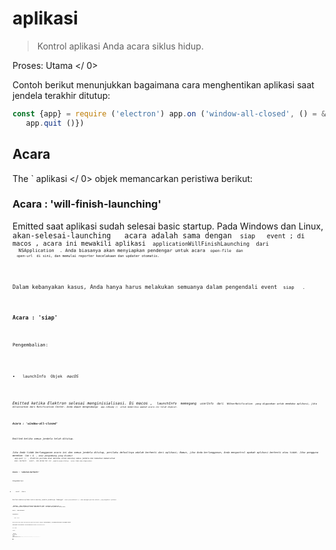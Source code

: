 # aplikasi

> Kontrol aplikasi Anda acara siklus hidup.

Proses:  Utama </ 0></p> 

Contoh berikut menunjukkan bagaimana cara menghentikan aplikasi saat jendela terakhir ditutup:

```javascript
const {app} = require ('electron') app.on ('window-all-closed', () = & gt; {
   app.quit ()})
```

## Acara

The ` aplikasi </ 0> objek memancarkan peristiwa berikut:</p>

<h3>Acara : 'will-finish-launching'</h3>

<p>Emitted saat aplikasi sudah selesai basic startup. Pada Windows dan Linux, <code> akan-selesai-launching </ 0>  acara adalah sama dengan <code> siap </ 0>  event ; di macos , acara ini mewakili aplikasi <code> applicationWillFinishLaunching </ 0> dari
 <code> NSApplication </ 0> . Anda biasanya akan menyiapkan pendengar untuk acara <code> open-file </ 0> dan
 <code> open-url </ 0> di sini, dan memulai reporter kecelakaan dan updater otomatis.</p>

<p>Dalam kebanyakan kasus, Anda hanya harus melakukan semuanya dalam pengendali event <code> siap </ 0>  .</p>

<h3>Acara : 'siap'</h3>

<p>Pengembalian:</p>

<ul>
<li><code> launchInfo </ 0> Objek <em> macOS </ 1></li>
</ul>

<p>Emitted ketika Elektron selesai menginisialisasi. Di macos , <code> launchInfo </ 0> memegang <code> userInfo </ 0> dari <code> NSUserNotification </ 0> yang digunakan untuk membuka aplikasi, jika diluncurkan dari Notification Center. Anda dapat menghubungi <code> app.isReady () </ 0> untuk memeriksa apakah acara ini telah dipecat.</p>

<h3>Acara : 'window-all-closed'</h3>

<p>Emitted ketika semua jendela telah ditutup.</p>

<p>Jika Anda tidak berlangganan acara ini dan semua jendela ditutup, perilaku defaultnya adalah berhenti dari aplikasi; Namun, jika Anda berlangganan, Anda mengontrol apakah aplikasi berhenti atau tidak. Jika pengguna menekan <code> Cmd + Q </ 0> , atau pengembang yang disebut
 <code> app.quit () </ 0> , Elektron pertama akan mencoba untuk menutup semua jendela dan kemudian memancarkan
 <code> akan- berhenti </ 0>  event , dan dalam hal ini <code> jendela-semua-ditutup </ 0>  acara tidak akan dipancarkan.</p>

<h3>Acara : 'sebelum-berhenti'</h3>

<p>Pengembalian:</p>

<ul>
<li><code> event </ 0>  Acara</li>
</ul>

<p>Emitted sebelum aplikasi mulai menutup jendela-jendelanya. Memanggil <code> event.preventDefault () </ 0> akan mencegah perilaku default, yang mengakhiri aplikasi.</p>

<p><strong> Catatan: </ 0> Jika aplikasi berhenti diprakarsai oleh <code> autoUpdater.quitAndInstall () </ 1> 
lalu <code> sebelum-berhenti </ 1> dipancarkan <em> setelah </ 2> memancarkan < 1> dekat </ 1>  acara pada semua jendela dan menutup mereka.</p>

<h3>Acara : 'akan-berhenti'</h3>

<p>Pengembalian:</p>

<ul>
<li><code> event </ 0>  Acara</li>
</ul>

<p>Emitted ketika semua jendela telah ditutup dan aplikasi akan berhenti. Memanggil <code> event.preventDefault () </ 0> akan mencegah perilaku default, yang mengakhiri aplikasi.</p>

<p>Lihat deskripsi <code> jendela-semua-ditutup </ 0>  acara untuk perbedaan antara <code> akan-berhenti </ 0> dan <code> jendela-semua-ditutup </ 0> peristiwa.</p>

<h3>Acara : 'berhenti'</h3>

<p>Pengembalian:</p>

<ul>
<li><code> event </ 0>  Acara</li>
<li><code> exitCode </ 0>  Integer</li>
</ul>

<p>Emitted saat aplikasi berhenti.</p>

<h3>Event : 'open-file' <em> macos </ 0></h3>

<p>Pengembalian:</p>

<ul>
<li><code> event </ 0>  Acara</li>
<li><code> path </ 0>  String</li>
</ul>

<p>Emitted saat pengguna ingin membuka file dengan aplikasi. The <code> open-file yang </ 0> 
event biasanya dipancarkan saat aplikasi sudah terbuka dan OS ingin menggunakan kembali aplikasi untuk membuka file. <code> open-file </ 0> juga dipancarkan saat sebuah file diturunkan ke dok dan aplikasi belum berjalan. Pastikan untuk mendengarkan <code> open-file yang </ 0>  acara sangat awal di startup aplikasi Anda untuk menangani kasus ini (bahkan sebelum <code> siap </ 0>  acara dipancarkan).</p>

<p>Anda harus menghubungi <code> event .preventDefault () </ 0> jika Anda ingin menangani acara ini .</p>

<p>Pada Windows , Anda harus mengurai <code> process.argv </ 0> (dalam proses utama) untuk mendapatkan filepath.</p>

<h3>Acara : 'buka-url' <em> macos </ 0></h3>

<p>Pengembalian:</p>

<ul>
<li><code> event </ 0>  Acara</li>
<li><code> url </ 0>  String</li>
</ul>

<p>Emitted saat pengguna ingin membuka URL dengan aplikasi. File <code> Info.plist <code> aplikasi Anda
 harus menentukan skema url di dalam kunci <code> CFBundleURLTypes </ 0> , dan set <code> NSPrincipalClass </ 0> ke <0> AtomApplication </ 0> .</p>

<p>Anda harus menghubungi <code> event .preventDefault () </ 0> jika Anda ingin menangani acara ini .</p>

<h3>Acara : 'aktifkan' <em> macOS </ 0></h3>

<p>Pengembalian:</p>

<ul>
<li><code> event </ 0>  Acara</li>
<li><code> hasVisibleWindows </ 0>  Boolean</li>
</ul>

<p>Emitted saat aplikasi diaktifkan. Berbagai tindakan dapat memicu acara ini , seperti meluncurkan aplikasi untuk pertama kalinya, mencoba meluncurkan ulang aplikasi saat sudah berjalan, atau mengklik ikon dok atau ikon taskbar.</p>

<h3>Acara : 'lanjutkan aktivitas' <em> macOS </ 0></h3>

<p>Pengembalian:</p>

<ul>
<li><code> event </ 0>  Acara</li>
<li><code> ketik </ 0> String - String yang mengidentifikasi aktivitas. Maps ke
 <a href="https://developer.apple.com/library/ios/documentation/Foundation/Reference/NSUserActivity_Class/index.html#//apple_ref/occ/instp/NSUserActivity/activityType"><code> NSUserActivity.activityType </ 0>.</li>
<li><code> userInfo </ 0> Objek - Berisi status spesifik aplikasi yang disimpan oleh aktivitas di perangkat lain.</li>
</ul>

<p>Emitted selama <a href="https://developer.apple.com/library/ios/documentation/UserExperience/Conceptual/Handoff/HandoffFundamentals/HandoffFundamentals.html"> Handoff </ 0> saat aktivitas dari perangkat lain ingin dilanjutkan. Anda harus menghubungi <code> event .preventDefault () </ 0> jika Anda ingin menangani acara ini .</p>

<p>Aktivitas pengguna hanya dapat dilanjutkan di aplikasi yang memiliki ID Tim pengembang yang sama dengan aplikasi sumber aktivitas dan yang mendukung jenis aktivitas.
Jenis aktivitas yang didukung ditentukan di aplikasi <code> Info.plist </ 0> di bawah tombol
 <code> NSUserActivityTypes </ 0> .</p>

<h3>Event : 'new-window-for-tab' <em> macOS </ 0></h3>

<p>Pengembalian:</p>

<ul>
<li><code> event </ 0>  Acara</li>
</ul>

<p>Emitted saat pengguna mengklik tombol tab baru macOS asli . Tombol tab baru hanya terlihat jika arus <code> BrowserWindow </ 0> memiliki
 <code> tabbingIdentifier </ 0></p>

<h3>Acara : 'browser-window-blur'</h3>

<p>Pengembalian:</p>

<ul>
<li><code> event </ 0>  Acara</li>
<li><code> jendela </ 0> Jendela Peramban</li>
</ul>

<p>Emitted ketika <a href="browser-window.md"> browserWindow </ 0> menjadi kabur.</p>

<h3>Acara : 'browser-window-focus'</h3>

<p>Pengembalian:</p>

<ul>
<li><code> event </ 0>  Acara</li>
<li><code> jendela </ 0> Jendela Peramban</li>
</ul>

<p>Emitted ketika <a href="browser-window.md"> browserWindow </ 0> terpusat.</p>

<h3>Acara : 'browser-window-created'</h3>

<p>Pengembalian:</p>

<ul>
<li><code> event </ 0>  Acara</li>
<li><code> jendela </ 0> Jendela Peramban</li>
</ul>

<p>Emitted ketika baru <a href="browser-window.md"> browserWindow </ 0> dibuat.</p>

<h3>Acara : 'isi web-dibuat'</h3>

<p>Pengembalian:</p>

<ul>
<li><code> event </ 0>  Acara</li>
<li><code> webContents </ 0> Konten Web</li>
</ul>

<p>Emitted ketika baru <a href="web-contents.md"> webContents </ 0> dibuat.</p>

<h3>Acara : 'sertifikat-kesalahan'</h3>

<p>Pengembalian:</p>

<ul>
<li><code> event </ 0>  Acara</li>
<li><code> webContents </ 0>  <a href="web-contents.md"> WebContents </ 1></li>
<li><code> url </ 0>  String</li>
<li><code> error </ 0>  String - Kode kesalahan</li>
<li><code> sertifikat </ 0>  <a href="structures/certificate.md"> Sertifikat </ 1></li>
<li><code>callback` Fungsi 

* ` isTrusted </ 0>  Boolean - Apakah akan mempertimbangkan sertifikat sebagai terpercaya</li>
</ul></li>
</ul>

<p>Emitted ketika gagal untuk memverifikasi <code> certificate </ 0> untuk <code> url </ 0> , untuk mempercayai sertifikat Anda harus mencegah perilaku default dengan
 <code> event.preventDefault () </ 0> dan memanggil < 0> callback (true) </ 0> .</p>

<pre><code class="javascript">const {app} = require ('electron') app.on ('certificate-error', ( event , webContents, url, error, certificate, callback) = & gt; {
   if (url === 'https: // github .com ') {
     // Verifikasi logika.
    event.preventDefault ()
     callback (true)
   } else {
     callback (false)
   }})
`</pre> 
  ### Acara : 'pilih-klien-sertifikat'
  
  Pengembalian:
  
  * ` event </ 0>  Acara</li>
<li><code> webContents </ 0>  <a href="web-contents.md"> WebContents </ 1></li>
<li><code> url </ 0> URL</li>
<li><code> certificateList </ 0>  <a href="structures/certificate.md"> Sertifikat [] </ 1></li>
<li><code>callback` Fungsi 
    * ` sertifikat </ 0>  <a href="structures/certificate.md"> Sertifikat </ 1> (opsional)</li>
</ul></li>
</ul>

<p>Emitted ketika sertifikat klien diminta.</p>

<p>The <code> url </ 0> sesuai dengan entri navigasi meminta sertifikat klien dan <code> callback </ 0> bisa disebut dengan entri disaring dari daftar. Menggunakan
 <code> event.preventDefault () </ 0> mencegah aplikasi menggunakan sertifikat pertama dari toko.</p>

<pre><code class="javascript">const {app} = require ('electron') app.on ('select-client-certificate', ( event , webContents, url, list, callback) = & gt; {
 event .preventDefault ()
 callback (daftar [0] ) })    
`</pre> 
      ### Acara : 'login'
      
      Pengembalian:
      
      * ` event </ 0>  Acara</li>
<li><code> webContents </ 0>  <a href="web-contents.md"> WebContents </ 1></li>
<li><code>permintaan` Obyek 
        * ` method </ 0>  String</li>
<li><code> url </ 0> URL</li>
<li><code> perujuk </ 0> URL</li>
</ul></li>
<li><code>authInfo` Obyek 
          * ` isProxy </ 0>  Boolean</li>
<li><code> skema </ 0>  String</li>
<li><code> host </ 0>  String</li>
<li><code> port </ 0>  Integer</li>
<li><code> realm </ 0>  String</li>
</ul></li>
<li><code>callback` Fungsi 
            * ` nama pengguna </ 0>  String</li>
<li><code> kata sandi </ 0>  String</li>
</ul></li>
</ul>

<p>Emitted ketika <code> webContents </ 0> ingin melakukan auth dasar.</p>

<p>Perilaku default adalah membatalkan semua otentikasi, untuk menimpa ini Anda harus mencegah perilaku default dengan <code> event.preventDefault () </ 0> dan panggil
 <code> callback (nama pengguna, kata sandi) </ 0> dengan kredensial.</p>

<pre><code class="javascript">const {app} = require ('electron') app.on ('login', ( event , webContents, request, authInfo, callback) = & gt; {
 event .preventDefault ()
 callback ('username', 'secret')} )    
`</pre> 
              ### Acara : 'proses gpu-jatuh'
              
              Pengembalian:
              
              * ` event </ 0>  Acara</li>
<li><code> terbunuh </ 0>  Boolean</li>
</ul>

<p>Emitted saat proses gpu macet atau terbunuh.</p>

<h3>Event : 'aksesibilitas-support-changed' <em> macOS </ 0>  <em> Windows </ 0></h3>

<p>Pengembalian:</p>

<ul>
<li><code> event </ 0>  Acara</li>
<li><code> aksesibilitasSupportEnabled </ 0>  Boolean - <code> true </ 0> saat dukungan aksesibilitas Chrome diaktifkan, <code> false </ 0> sebaliknya.</li>
</ul>

<p>Emitted saat dukungan aksesibilitas Chrome berubah. Peristiwa ini terjadi saat teknologi bantu, seperti pembaca layar, diaktifkan atau dinonaktifkan.
Lihat https://www.chromium.org/developers/design-documents/accessibility untuk lebih jelasnya.</p>

<h2>Metode</h2>

<p>The <code> aplikasi </ 0> objek memiliki metode berikut:</p>

<p><strong> Catatan: </ 0> Beberapa metode hanya tersedia pada sistem operasi tertentu dan diberi label seperti itu.</p>

<h3><code>app.quit ()`</h3> 
                Cobalah untuk menutup semua jendela. The ` sebelum-berhenti </ 0>  acara akan dipancarkan pertama. Jika semua jendela berhasil ditutup, <code> akan-berhenti </ 0>  acara akan dipancarkan dan secara default aplikasi akan mengakhiri.</p>

<p>Metode ini menjamin bahwa semua <code> beforeunload </ 0> dan <code> unload </ 0>  event handlers dijalankan dengan benar. Ada kemungkinan bahwa sebuah jendela membatalkan berhenti dengan mengembalikan <code> false </ 0> pada pengendali event < i > Beforeunload </ 0>  .</p>

<h3><code>app.exit ( [exitCode] )`</h3> 
                
                * ` exitCode </ 0>  Integer (opsional)</li>
</ul>

<p>Keluar segera dengan <code> exitCode </ 0> .  <code> exitCode </ 0> default ke 0.</p>

<p>Semua jendela akan ditutup segera tanpa meminta pengguna dan <code> sebelum-berhenti </ 0> 
dan <code> akan-berhenti </ 0> tidak akan dipancarkan.</p>

<h3><code>app.relaunch ( [options] )`</h3> 
                  * `pilihan` Objek (opsional) 
                    * ` args </ 0>  String [] - (opsional)</li>
<li><code> execPath </ 0>  String (opsional)</li>
</ul></li>
</ul>

<p>Luncurkan ulang aplikasi saat instance saat ini keluar.</p>

<p>Secara default, contoh baru akan menggunakan direktori kerja dan argumen baris perintah yang sama dengan instance saat ini. Bila <code> args </ 0> ditentukan, <code> args </ 0> akan dilewatkan sebagai argumen baris perintah. Ketika <code> execPath </ 0> dispesifikasikan,
 <code> execPath </ 0> akan dieksekusi untuk diluncurkan kembali alih-alih aplikasi saat ini.</p>

<p>Perhatikan bahwa metode ini tidak berhenti dari aplikasi saat dijalankan, Anda harus memanggil
 <code> app.quit </ 0> atau <code> app.exit </ 0> setelah memanggil <code> app.relaunch </ 0> ke buat aplikasi restart</p>

<p>Saat <code> app.relaunch </ 0> dipanggil berkali-kali, beberapa contoh akan dimulai setelah instance saat ini keluar.</p>

<p>Contoh untuk me-restart instance saat ini segera dan menambahkan argumen baris perintah baru ke instance baru:</p>

<pre><code class="javascript">const {app} = require ('electron') app.relaunch ({args: process.argv.slice (1) .concat (['- relaunch'])}) app.exit (0)
`</pre> 
                      ### `app.isReady ()`
                      
                      Mengembalikan ` Boolean </ 0> - <code> true </ 0> jika Elektron selesai menginisialisasi, <code> false </ 0> sebaliknya.</p>

<h3><code>app.focus ()`</h3> 
                      
                      Di Linux, fokus pada jendela yang pertama terlihat. Di macos , buat aplikasi yang aktif. Pada Windows , fokus pada jendela pertama aplikasi.
                      
                      ### ` app.hide () </ 0>  <em> macos </ 1></h3>

<p>Menyembunyikan semua jendela aplikasi tanpa meminimalkannya.</p>

<h3><code> app.show () </ 0>  <em> macos </ 1></h3>

<p>Menunjukkan jendela aplikasi setelah disembunyikan. Tidak secara otomatis memfokuskannya.</p>

<h3><code>app.getAppPath ()`
                      
                      Mengembalikan ` String </ 0> - Direktori aplikasi saat ini.</p>

<h3><code>app.getPath (nama)`</h3> 
                      
                      * ` nama </ 0>  String</li>
</ul>

<p>Mengembalikan <code> String </ 0> - Path ke direktori khusus atau file yang terkait dengan <code> nama </ 0> . Pada kegagalan sebuah <code> Error </ 0> dilempar.</p>

<p>Anda dapat meminta jalur berikut dengan namanya:</p>

<ul>
<li><code> home </ 0> Direktori home pengguna.</li>
<li><code>data aplikasi` Direktori data aplikasi per pengguna, yang secara default menunjuk ke: 
                        * ` % APPDATA% </ 0> di Windows</li>
<li><code> $ XDG_CONFIG_HOME </ 0> atau <code> ~ / .config </ 0> di Linux</li>
<li><code> ~ / Library / Application Support </ 0> di macos</li>
</ul></li>
<li><code> userData </ 0> Direktori untuk menyimpan file konfigurasi aplikasi Anda, yang secara default merupakan direktori <code> appData </ 0> yang ditambahkan dengan nama aplikasi Anda.</li>
<li><code> temp </ 0> Direktori sementara.</li>
<li><code> exe </ 0> File eksekusi saat ini.</li>
<li><code> modul </ 0> The <code> libchromiumcontent </ 0> perpustakaan.</li>
<li><code> desktop </ 0> Direktori Desktop pengguna saat ini.</li>
<li><code> dokumen </ 0> Direktori untuk "My Documents" pengguna.</li>
<li><code> download </ 0> Direktori untuk download pengguna.</li>
<li><code> musik </ 0> Direktori untuk musik pengguna.</li>
<li><code> gambar </ 0> Direktori untuk gambar pengguna.</li>
<li><code> video </ 0> Direktori untuk video pengguna.</li>
<li><code> pepperFlashSystemPlugin </ 0>   Path lengkap ke versi sistem plugin Pepper Flash.</li>
</ul>

<h3><code>app.getFileIcon (path [, options], callback)`</h3> 
                          * ` path </ 0>  String</li>
<li><code>pilihan` Objek (opsional) 
                            * `ukuran` Tali 
                              * ` kecil </ 0> - 16x16</li>
<li><code> normal </ 0> - 32x32</li>
<li><code> besar </ 0> - 48x48 di <em> Linux </ 1> , 32x32 pada <em> Windows </ 1> , tidak didukung di <em> macOS </ 1> .</li>
</ul></li>
</ul></li>
<li><code>callback` Fungsi 
                                * ` error </ 0> Kesalahan</li>
<li><code> ikon </ 0>  <a href="native-image.md"> NativeImage </ 1></li>
</ul></li>
</ul>

<p>Mengambil ikon terkait jalur.</p>

<p>Pada <em> Windows </ 0> , ada 2 macam ikon:</p>

<ul>
<li>Ikon terkait dengan ekstensi file tertentu, seperti <code> .mp3 </ 0> , <code> .png </ 0> , dll.</li>
<li>Ikon di dalam file itu sendiri, seperti <code> .exe </ 0> , <code> .dll </ 0> , <code> .ico </ 0> .</li>
</ul>

<p>Pada <em> Linux </ 0> dan <em> macOS </ 0> , ikon bergantung pada aplikasi yang terkait dengan jenis file mime.</p>

<h3><code>app.setPath (nama, path)`</h3> 
                                  * ` nama </ 0>  String</li>
<li><code> path </ 0>  String</li>
</ul>

<p>Menimpa <code> path </ 0> ke direktori khusus atau file yang terkait dengan <code> nama </ 0> . Jika path menentukan direktori yang tidak ada, direktori akan dibuat dengan metode ini. Pada kegagalan sebuah <code> Error </ 0> dilempar.</p>

<p>Anda hanya dapat menimpa jalur dari <code> nama </ 0> didefinisikan dalam <code> app.getPath </ 0> .</p>

<p>Secara default, cookie dan cache halaman web akan disimpan di bawah 
direktori <code> userData </ 0> . Jika Anda ingin mengubah lokasi ini, Anda harus mengganti
 path <code> userData </ 0> sebelum event <code> ready </ 0>  dari modul <code> app </ 0> dipancarkan.</p>

<h3><code>app.getVersion ()`</h3> 
                                    Mengembalikan ` String </ 0> - Versi aplikasi yang dimuat. Jika tidak ada versi yang ditemukan di file <code> package.json </ 0> aplikasi, versi dari paket saat ini atau yang dapat dijalankan akan dikembalikan.</p>

<h3><code>app.getName ()`</h3> 
                                    
                                    Mengembalikan ` String </ 0> - Nama aplikasi saat ini, yang merupakan nama di file <code> package.json </ 0> aplikasi
 .</p>

<p>Biasanya <code> nama </ 0> bidang <code> package.json </ 0> adalah nama lowercased singkat, menurut NPM modul spec. Anda juga harus menentukan bidang <code> productName </ 0> 
, yang merupakan nama lengkap kapitalisasi aplikasi Anda, dan mana yang lebih disukai dari <code> nama </ 0> oleh Elektron .</p>

<h3><code>app.setName (nama)`</h3> 
                                    
                                    * ` nama </ 0>  String</li>
</ul>

<p>Ganti nama aplikasi saat ini.</p>

<h3><code>app.getLocale ()`</h3> 
                                      Mengembalikan `` String </ 0> - Lokal aplikasi saat ini. Nilai pengembalian yang mungkin didokumentasikan
 <a href="locales.md"> di sini </ 1> .</p>

<p><strong> Catatan: </ 0> Saat mendistribusikan aplikasi yang dikemas, Anda juga harus mengirimkan
 map <code> locales </ 1> .</p>

<p><strong> Catatan: </ 0> Pada Windows Anda harus meneleponnya setelah <code> ready </ 1> dipancarkan.</p>

<h3><code> app.addRecentDocument (path) </ 0>  <em> macos </ 1>  <em> Windows </ 1></h3>

<ul>
<li><code> path </ 0>  String</li>
</ul>

<p>Menambahkan <code> path </ 0> ke daftar dokumen terbaru.</p>

<p>Daftar ini dikelola oleh OS. Pada Windows Anda bisa mengunjungi daftar dari task bar, dan di macos Anda bisa mengunjunginya dari menu dock .</p>

<h3><code> app.clearRecentDocuments () </ 0>  <em> macos </ 1>  <em> Windows </ 1></h3>

<p>Menghapus daftar dokumen terbaru</p>

<h3><code> app.setAsDefaultProtocolClient (protokol [, path, args]) </ 0>  <em> macOS </ 1>  <em> Windows </ 1></h3>

<ul>
<li><code> protocol </ 0>  String - Nama protokol Anda, tanpa <code> : // </ 0> . Jika Anda ingin aplikasi Anda menangani tautan <code> elektron : // </ 0> , hubungi metode ini dengan <code> elektron </ 0> sebagai parameternya.</li>
<li><code> path </ 0>  String (opsional) <em> Windows </ 1> - Default ke <code> process.execPath </ 0></li>
<li><code> args </ 0>  String [] (opsional) <em> Windows </ 1> - Default ke array kosong</li>
</ul>

<p>Mengembalikan <code> Boolean </ 0> - Apakah panggilan berhasil.</p>

<p>Metode ini menetapkan executable saat ini sebagai pengendali default untuk sebuah protokol (alias skema URI). Ini memungkinkan Anda mengintegrasikan aplikasi Anda lebih dalam ke dalam sistem operasi. Setelah terdaftar, semua link dengan <code> your-protocol: // </ 0> akan dibuka dengan executable saat ini. Seluruh link, termasuk protokol, akan diteruskan ke aplikasi Anda sebagai parameter.</p>

<p>Pada Windows Anda dapat menyediakan jalur parameter opsional, jalur ke executable Anda, dan args, serangkaian argumen yang akan dikirimkan ke executable Anda saat diluncurkan.</p>

<p><strong> Catatan: </ 0> Pada macos , Anda hanya dapat mendaftarkan protokol yang telah ditambahkan ke aplikasi <code> info.plist </ 1> , yang tidak dapat diubah saat runtime. Namun Anda dapat mengubah file dengan editor teks sederhana atau skrip selama waktu pembuatan.
Silahkan lihat <a href="https://developer.apple.com/library/ios/documentation/General/Reference/InfoPlistKeyReference/Articles/CoreFoundationKeys.html#//apple_ref/doc/uid/TP40009249-102207-TPXREF115"> dokumentasi Apple </ 0> untuk rincian.</p>

<p>The API menggunakan Windows Registry dan LSSetDefaultHandlerForURLScheme internal.</p>

<h3><code> app.removeAsDefaultProtocolClient (protokol [, path, args]) </ 0>  <em> macos </ 1>  <em> Windows </ 1></h3>

<ul>
<li><code> protocol </ 0>  String - Nama protokol Anda, tanpa <code> : // </ 0> .</li>
<li><code> path </ 0>  String (opsional) <em> Windows </ 1> - Default ke <code> process.execPath </ 0></li>
<li><code> args </ 0>  String [] (opsional) <em> Windows </ 1> - Default ke array kosong</li>
</ul>

<p>Mengembalikan <code> Boolean </ 0> - Apakah panggilan berhasil.</p>

<p>Metode ini memeriksa apakah saat ini dapat dieksekusi sebagai pengendali default untuk sebuah protokol (alias skema URI). Jika demikian, itu akan menghapus aplikasi sebagai penangan default.</p>

<h3><code> app.isDefaultProtocolClient (protokol [, path, args]) </ 0>  <em> macos </ 1>  <em> Windows </ 1></h3>

<ul>
<li><code> protocol </ 0>  String - Nama protokol Anda, tanpa <code> : // </ 0> .</li>
<li><code> path </ 0>  String (opsional) <em> Windows </ 1> - Default ke <code> process.execPath </ 0></li>
<li><code> args </ 0>  String [] (opsional) <em> Windows </ 1> - Default ke array kosong</li>
</ul>

<p>Mengembalikan <code> Boolean </ 0></p>

<p>Metode ini memeriksa apakah executable saat ini adalah default handler untuk sebuah protokol (alias skema URI). Jika demikian, itu akan kembali benar. Jika tidak, itu akan kembali salah.</p>

<p><strong> Catatan: </ 0> Pada macos , Anda dapat menggunakan metode ini untuk memeriksa apakah aplikasi telah terdaftar sebagai pengendali protokol default untuk sebuah protokol. Anda juga dapat memverifikasi ini dengan memeriksa <code> ~ / Library / Preferences / com.apple.LaunchServices.plist </ 0> pada
 mesin macos . Silahkan lihat
 <a href="https://developer.apple.com/library/mac/documentation/Carbon/Reference/LaunchServicesReference/#//apple_ref/c/func/LSCopyDefaultHandlerForURLScheme"> dokumentasi Apple </ 0> untuk rincian.</p>

<p>The API menggunakan Windows Registry dan LSCopyDefaultHandlerForURLScheme internal.</p>

<h3><code> app.setUserTasks (tugas) </ 0>  <em> Windows </ 1></h3>

<ul>
<li><code> tugas </ 0>  <a href="structures/task.md"> Tugas [] </ 1> - Array dari <code> Tugas </ 0> objek</li>
</ul>

<p>Tambahkan <code> tugas </ 0> ke kategori <a href="http://msdn.microsoft.com/en-us/library/windows/desktop/dd378460(v=vs.85).aspx#tasks"> Tugas </ 1> JumpList di Windows .</p>

<p><code> tugas </ 0> adalah berbagai dari <a href="structures/task.md"><code> Tugas </ 1> benda.</p>

<p>Mengembalikan <code> Boolean </ 0> - Apakah panggilan berhasil.</p>

<p><strong> Catatan: </ 0> Jika Anda ingin menyesuaikan Daftar Langsung gunakan lebih banyak lagi
 <code> app.setJumpList (categories) </ 1> .</p>

<h3><code> app.getJumpListSettings () </ 0>  <em> Windows </ 1></h3>

<p>Mengembalikan <code> Objek </ 0> :</p>

<ul>
<li><code> minItems </ 0>  Integer - The minimum jumlah item yang akan ditampilkan dalam Daftar Langsung (untuk penjelasan lebih rinci tentang nilai ini melihat
 <a href="https://msdn.microsoft.com/en-us/library/windows/desktop/dd378398(v=vs.85).aspx"> MSDN docs </ 1> ).</li>
<li><code> removedItems </ 0>  <a href="structures/jump-list-item.md"> JumpListItem [] </ 1> - Array dari <code> JumpListItem </ 0> objek yang sesuai dengan item yang telah dihapus pengguna dari kategori khusus dalam Daftar Langsung. Item ini tidak boleh ditambahkan kembali ke Daftar Langsung di 
panggilan <strong> berikutnya </ 0> ke <code> app.setJumpList () </ 1> , Windows tidak akan menampilkan kategori khusus yang berisi salah satu dari yang dihapus item.</li>
</ul>

<h3><code> app.setJumpList (kategori) </ 0>  <em> Windows </ 1></h3>

<ul>
<li><code> kategori </ 0>  <a href="structures/jump-list-category.md"> JumpListCategory [] </ 1> atau <code> nol </ 0> - Array of <code> JumpListCategory </ 0> benda.</li>
</ul>

<p>Mengatur atau menghapus Daftar Langsung kustom untuk aplikasi, dan mengembalikan salah satu dari string berikut:</p>

<ul>
<li><code> ok </ 0> - Tidak ada yang salah.</li>
<li><code> error </ 0> - Satu atau beberapa kesalahan terjadi, aktifkan logging runtime untuk mengetahui kemungkinan penyebabnya.</li>
<li><code> invalidSeparatorError </ 0> - Upaya dilakukan untuk menambahkan pemisah ke kategori khusus dalam Daftar Langsung. Pemisah hanya diperbolehkan dalam kategori <code> Tugas </ 0> standar .</li>
<li><code> fileTypeRegistrationError </ 0> - Upaya dilakukan untuk menambahkan tautan file ke Daftar Langsung untuk jenis file yang tidak terdaftar dalam aplikasi.</li>
<li><code> customCategoryAccessDeniedError </ 0> - Kategori khusus tidak dapat ditambahkan ke Daftar Langsung karena pengaturan kebijakan privasi atau grup pengguna.</li>
</ul>

<p>Jika <code> kategori </ 0> adalah <code> null </ 0> daftar Jump kustom yang telah ditetapkan sebelumnya (jika ada) akan diganti oleh Daftar Langsung standar untuk aplikasi (dikelola oleh Windows ).</p>

<p><strong> Catatan: </ 0> Jika objek <code> JumpListCategory </ 1> tidak memiliki <code> tipe </ 1> atau <code> nama </ 1> 
properti yang ditetapkan maka <code> tipe < / 1> diasumsikan <code> tugas </ 1> . Jika <code> nama </ 0> properti diatur tetapi <code> ketik </ 0> properti dihilangkan maka <code> ketik </ 0> diasumsikan
 <code> kustom </ 0> .</p>

<p><strong> Catatan: </ 0> Pengguna dapat menghapus item dari kategori khusus, dan Windows tidak mengizinkan item yang dihapus ditambahkan ke dalam kategori khusus sampai <strong> setelah </ 0> 
panggilan sukses berikutnya ke <code> app.setJumpList (kategori) </ 1> . Setiap usaha untuk menambahkan kembali item yang dihapus ke kategori khusus lebih awal dari pada itu akan mengakibatkan keseluruhan kategori khusus dihilangkan dari Daftar Langsung. Daftar item yang dihapus dapat diperoleh dengan menggunakan <code> app.getJumpListSettings () </ 0> .</p>

<p>Berikut adalah contoh sederhana untuk membuat Daftar Langsung kustom:</p>

<pre><code class="javascript">const {app} = require ('electron') app.setJumpList ([
   {
     type: 'custom',
     name: 'Proyek Terbaru',
     item: [
       {type: 'file', path: 'C: \\ Projects \\ project1.proj '},
       {type:' file ', path:' C: \\ Projects \\ project2.proj '}
     ]
   },
   {// memiliki nama jadi `type` diasumsikan sebagai     nama " custom "
 : 'Tools',
     item: [
       {
         type: 'task',
         title: 'Tool A',
         program: process.execPath,
         args: '--run-tool-a',
         icon: process.execPath,
         iconIndex: 0,
         deskripsi : 'Runs Tool A'
       },
       {
         type: 'task',
        judul: 'Alat B',
         program: process.execPath,
        args: '--run-tool-b',
         icon: process.execPath,
         iconIndex: 0,
         description: 'Runs Tool B'
       }
     ]
   },
 {type: 'frequent'} ,
 {// tidak memiliki nama dan tipe tidak ada Jadi `tipe` diasumsikan sebagai item " tugas "
 : [
 {
 type: 'task',
 title: 'New Project',
 program: process.execPath,
 args: '--new-project',
 deskripsi: 'Buat yang baru proyek.'
},
 {type: 'separator'} ,
 {
 type: 'task',
 title: 'Recover Project',
 program: process.execPath,
 args: '--recover-project',
 deskripsi: '
                                                                                                                            
``</pre> 
                                      
                                      ### `app.makeSingleInstance (callback)`
                                      
                                      * `callback` Fungsi 
                                        * ` argv </ 0>  String [] - Sebuah array dari argumen baris perintah kedua</li>
<li><code> workingDirectory </ 0>  String - Direktori kerja contoh kedua</li>
</ul></li>
</ul>

<p>Mengembalikan <code> Boolean </ 0> .</p>

<p>Metode ini membuat aplikasi Anda menjadi Aplikasi Instan Tunggal - alih-alih membiarkan beberapa contoh aplikasi Anda berjalan, ini akan memastikan bahwa hanya satu contoh aplikasi Anda yang berjalan, dan contoh lainnya memberi isyarat contoh ini dan keluar.</p>

<p><code> callback </ 0> akan dipanggil oleh instance pertama dengan <code> callback (argv, workingDirectory) </ 0> 
ketika instance kedua telah dieksekusi. <code> argv </ 0> adalah argumen argumen baris kedua dari Array , dan <code> workingDirectory </ 0> adalah direktori kerja saat ini. Biasanya aplikasi merespon hal ini dengan membuat jendela utama mereka fokus dan tidak diminimalisir.</p>

<p>The <code> callback </ 0> dijamin akan dieksekusi setelah <code> siap </ 0>  acara dari <code> aplikasi </ 0> 
akan dipancarkan.</p>

<p>Metode ini mengembalikan <code> false </ 0> jika proses Anda adalah contoh utama aplikasi dan aplikasi Anda harus terus dimuat. Dan mengembalikan <code> true </ 0> jika proses Anda telah mengirimkan parameternya ke instance lain, dan Anda harus segera berhenti.</p>

<p>Pada macOS , sistem memberlakukan instance tunggal secara otomatis saat pengguna mencoba membuka instance kedua aplikasi Anda di Finder, dan acara <code> open-file </ 0> dan <code> open-url </ 0> 
akan dipancarkan untuk bahwa. Namun saat pengguna memulai aplikasi Anda di jalur perintah mekanisme contoh tunggal sistem akan dilewati dan Anda harus menggunakan metode ini untuk memastikan satu contoh.</p>

<p>Contoh mengaktifkan jendela contoh utama saat instance kedua dimulai:</p>

<pre><code class="javascript">const {app} = require ('electron') biarkan myWindow = null const isSecondInstance = app.makeSingleInstance ((commandLine, workingDirectory) = & gt; {
   // Seseorang mencoba untuk menjalankan instance kedua, kita harus memusatkan jendela kita.
  jika (myWindow) {
     if (myWindow.isMinimized ()) myWindow.restore ()
     myWindow.focus ()
   }}) if (isSecondInstance) {
   app.quit ()} // buat myWindow, muat sisa aplikasi, dll. ...
app.on ('siap', () = & gt; {})
`</pre> 
                                          ### `app.releaseSingleInstance ()`
                                          
                                          Rilis semua kunci yang diciptakan oleh ` makeSingleInstance </ 0> . Ini akan memungkinkan beberapa contoh aplikasi sekali lagi berjalan berdampingan.</p>

<h3><code> app.setUserAktivitas (ketik, userInfo [, webpageURL]) </ 0>  <em> macos </ 1></h3>

<ul>
<li><code> ketik </ 0>  String - Unik mengidentifikasi aktivitas. Maps ke
 <a href="https://developer.apple.com/library/ios/documentation/Foundation/Reference/NSUserActivity_Class/index.html#//apple_ref/occ/instp/NSUserActivity/activityType"><code> NSUserActivity.activityType </ 0> .</li>
<li><code> userInfo </ 0> Objek - Negara khusus aplikasi untuk disimpan untuk digunakan oleh perangkat lain.</li>
<li><code> webpageURL </ 0>  String (opsional) - Halaman web dimuat di browser jika tidak ada aplikasi yang sesuai untuk dipasang pada perangkat yang dilanjutkan. Skema ini harus <code> http </ 0> atau <code> https </ 0> .</li>
</ul>

<p>Membuat <code> NSUserActivity </ 0> dan menetapkannya sebagai aktivitas saat ini. Aktivitas ini memenuhi syarat untuk <a href="https://developer.apple.com/library/ios/documentation/UserExperience/Conceptual/Handoff/HandoffFundamentals/HandoffFundamentals.html"> Handoff </ 0> ke perangkat lain sesudahnya.</p>

<h3><code> app.getCurrentActivityType () </ 0>  <em> macos </ 1></h3>

<p>Mengembalikan <code> String </ 0> - Jenis aktivitas yang sedang berjalan.</p>

<h3><code> app.setAppUserModelId (id) </ 0>  <em> Windows </ 1></h3>

<ul>
<li><code> id </ 0>  String</li>
</ul>

<p>Ubah < ID > User ID Model Aplikasi </ 0> menjadi <code> id </ 1> .</p>

<h3><code> app.importCertificate (opsi, callback) </ 0>  <em> LINUX </ 1></h3>

<ul>
<li><code>pilihan` Obyek 
                                          
                                          * ` sertifikat </ 0>  String - Path untuk berkas pkcs12.</li>
<li><code> kata sandi </ 0>  String - Passphrase untuk sertifikat.</li>
</ul></li>
<li><code>callback` Fungsi 
                                            * ` hasil </ 0>  Integer - Hasil impor.</li>
</ul></li>
</ul>

<p>Impor sertifikat dalam format pkcs12 ke toko sertifikat platform.
<code> callback </ 0> dipanggil dengan <code> hasil </ 0> dari operasi impor, nilai <code> 0 </ 0> 
menunjukkan keberhasilan sementara nilai lainnya mengindikasikan kegagalan menurut kromium  <a href="https://code.google.com/p/chromium/codesearch#chromium/src/net/base/net_error_list.h"> net_error_list </ 1> .</p>

<h3><code>app.disableHardwareAcceleration ()`</h3> 
                                              Nonaktifkan akselerasi perangkat keras untuk aplikasi saat ini.
                                              
                                              Metode ini hanya bisa dipanggil sebelum aplikasi sudah siap.
                                              
                                              ### `app.disableDomainBlockingFor3DAPIs ()`
                                              
                                              Secara default, Chromium menonaktifkan API 3D (misalnya WebGL) sampai dimulai ulang per basis domain jika proses GPU mogok terlalu sering. Fungsi ini menonaktifkan perilaku itu.
                                              
                                              Metode ini hanya bisa dipanggil sebelum aplikasi sudah siap.
                                              
                                              ### ` app.getAppMemoryInfo () </ 0>  <em> Tidak berlaku lagi </ 1></h3>

<p>Pengembalian <a href="structures/process-metric.md"><code> ProcessMetric [] </ 0> :   Array dari <code> ProcessMetric </ 1> benda-benda yang sesuai dengan memori dan penggunaan cpu statistik dari semua proses yang terkait dengan aplikasi.
<strong> Catatan: </ 0> Metode ini tidak berlaku lagi, gunakan <code> app.getAppMetrics () </ 1> .</p>

<h3><code>app.getAppMetrics ()`
                                              
                                              Pengembalian ` ProcessMetric [] </ 0> :   Array dari <code> ProcessMetric </ 1> benda-benda yang sesuai dengan memori dan penggunaan cpu statistik dari semua proses yang terkait dengan aplikasi.</p>

<h3><code>app.getGpuFeatureStatus ()`</h3> 
                                              
                                              Mengembalikan ` GPUFeatureStatus </ 0> - Status Fitur Gambar dari <code> chrome: // gpu / </ 1> .</p>

<h3><code> app.setBadgeCount (count) </ 0>  <em> Linux </ 1>  <em> macos </ 1></h3>

<ul>
<li><code> hitung </ 0>  Integer</li>
</ul>

<p>Mengembalikan <code> Boolean </ 0> - Apakah panggilan berhasil.</p>

<p>Menetapkan lencana penghitung untuk aplikasi saat ini. Menetapkan hitungan ke<code>0` akan menyembunyikan lencana</p> 
                                              
                                              Di macos itu terlihat di ikon dermaga. Di Linux hanya bekerja untuk Unity launcher,
                                              
                                              **Note:** Unity launcher mensyaratkan adanya a `.desktop` file untuk bekerja, untuk informasi lebih lanjut silahkan baca[Desktop Environment Integration](../tutorial/desktop-environment-integration.md#unity-launcher-shortcuts-linux).
                                              
                                              ### `app.getBadgeCount()` *Linux* *macOS*
                                              
                                              Returns `Integer` - The current value displayed in the counter badge.
                                              
                                              ### `app.isUnityRunning()` *Linux*
                                              
                                              Returns `Boolean` - Whether the current desktop environment is Unity launcher.
                                              
                                              ### `app.getLoginItemSettings([options])` *macOS* *Windows*
                                              
                                              * `pilihan` Objek (opsional) 
                                                * `path` String (optional) *Windows* - The executable path to compare against. Defaults to `process.execPath`.
                                                * `args` String[] (optional) *Windows* - The command-line arguments to compare against. Defaults to an empty array.
                                              
                                              If you provided `path` and `args` options to `app.setLoginItemSettings` then you need to pass the same arguments here for `openAtLogin` to be set correctly.
                                              
                                              Mengembalikan ` Objek </ 0> :</p>

<ul>
<li><code>openAtLogin` Boolean - `true` if the app is set to open at login.</li> 
                                              
                                              * `openAsHidden` Boolean - `true` if the app is set to open as hidden at login. This setting is only supported on macOS.
                                              * `wasOpenedAtLogin` Boolean - `true` if the app was opened at login automatically. This setting is only supported on macOS.
                                              * `wasOpenedAsHidden` Boolean - `true` if the app was opened as a hidden login item. This indicates that the app should not open any windows at startup. This setting is only supported on macOS.
                                              * `restoreState` Boolean - `true` if the app was opened as a login item that should restore the state from the previous session. This indicates that the app should restore the windows that were open the last time the app was closed. This setting is only supported on macOS.</ul> 
                                              
                                              **Note:** This API has no effect on [MAS builds](../tutorial/mac-app-store-submission-guide.md).
                                              
                                              ### `app.setLoginItemSettings(settings)` *macOS* *Windows*
                                              
                                              * `settings` Object 
                                                * `` openAtLogin </ 0>  Boolean (opsional) - <code> true </ 0> untuk membuka aplikasi saat masuk, <code> false </ 0> untuk menghapus aplikasi sebagai item masuk. Default ke <code> false </ 0> .</li>
<li><code> openAsHidden </ 0>  Boolean (opsional) - <code> true </ 0> untuk membuka aplikasi sebagai tersembunyi. Default ke
 <code> false </ 0> . Pengguna dapat mengedit setelan ini dari Preferensi Sistem jadi
 <code> app.getLoginItemStatus (). BeenOpenedAsHidden </ 0> harus diperiksa saat aplikasi dibuka untuk mengetahui nilai saat ini. Pengaturan ini hanya didukung pada
 macos .</li>
<li><code> path </ 0>  String (opsional) <em> Windows </ 1> - Eksekusi untuk diluncurkan saat login. Default ke <code> process.execPath </ 0> .</li>
<li><code> args </ 0>  String [] (opsional) <em> Windows </ 1> - Argumen baris perintah untuk lolos ke eksekusi. Default ke array kosong . Berhati-hatilah untuk membungkus jalan dengan tanda petik.</li>
</ul></li>
</ul>

<p>Tetapkan setelan item masuk aplikasi.</p>

<p>Untuk bekerja dengan < AutoUpdater <code> Elektron </ 0> pada Windows , yang menggunakan <a href="https://github.com/Squirrel/Squirrel.Windows"> Squirrel </ 1> , Anda ingin menyetel jalur peluncuran ke Update.exe, dan meneruskan argumen yang menentukan nama aplikasi Anda. For example:</p>

<pre><code class="javascript">const appFolder = path.dirname(process.execPath)
const updateExe = path.resolve(appFolder, '..', 'Update.exe')
const exeName = path.basename(process.execPath)

app.setLoginItemSettings({
  openAtLogin: true,
  path: updateExe,
  args: [
    '--processStart', `"${exeName}"`,
    '--process-start-args', `"--hidden"`
  ]
})
``</pre> 
                                                  **Note:** This API has no effect on [MAS builds](../tutorial/mac-app-store-submission-guide.md).
                                                  
                                                  ### `app.isAccessibilitySupportEnabled()` *macOS* *Windows*
                                                  
                                                  Returns `Boolean` - `true` if Chrome's accessibility support is enabled, `false` otherwise. This API will return `true` if the use of assistive technologies, such as screen readers, has been detected. See https://www.chromium.org/developers/design-documents/accessibility for more details.
                                                  
                                                  ### `app.setAboutPanelOptions(options)` *macOS*
                                                  
                                                  * `pilihan` Object 
                                                    * `applicationName` String (optional) - The app's name.
                                                    * `applicationVersion` String (optional) - The app's version.
                                                    * `copyright` String (optional) - Copyright information.
                                                    * `credits` String (optional) - Credit information.
                                                    * `version` String (optional) - The app's build version number.
                                                  
                                                  Set the about panel options. This will override the values defined in the app's `.plist` file. See the [Apple docs](https://developer.apple.com/reference/appkit/nsapplication/1428479-orderfrontstandardaboutpanelwith?language=objc) for more details.
                                                  
                                                  ### `app.commandLine.appendSwitch(switch[, value])`
                                                  
                                                  * `switch` String - A command-line switch
                                                  * `value` String (optional) - A value for the given switch
                                                  
                                                  Append a switch (with optional `value`) to Chromium's command line.
                                                  
                                                  **Note:** This will not affect `process.argv`, and is mainly used by developers to control some low-level Chromium behaviors.
                                                  
                                                  ### `app.commandLine.appendArgument(value)`
                                                  
                                                  * `value` String - The argument to append to the command line
                                                  
                                                  Append an argument to Chromium's command line. The argument will be quoted correctly.
                                                  
                                                  **Note:** This will not affect `process.argv`.
                                                  
                                                  ### `app.enableMixedSandbox()` *Experimental* *macOS* *Windows*
                                                  
                                                  Enables mixed sandbox mode on the app.
                                                  
                                                  Metode ini hanya bisa dipanggil sebelum aplikasi sudah siap.
                                                  
                                                  ### `app.dock.bounce([type])` *macOS*
                                                  
                                                  * `type` String (optional) - Can be `critical` or `informational`. The default is `informational`
                                                  
                                                  When `critical` is passed, the dock icon will bounce until either the application becomes active or the request is canceled.
                                                  
                                                  When `informational` is passed, the dock icon will bounce for one second. However, the request remains active until either the application becomes active or the request is canceled.
                                                  
                                                  Returns `Integer` an ID representing the request.
                                                  
                                                  ### `app.dock.cancelBounce(id)` *macOS*
                                                  
                                                  * `id` Integer
                                                  
                                                  Cancel the bounce of `id`.
                                                  
                                                  ### `app.dock.downloadFinished(filePath)` *macOS*
                                                  
                                                  * `filePath` String
                                                  
                                                  Bounces the Downloads stack if the filePath is inside the Downloads folder.
                                                  
                                                  ### `app.dock.setBadge(text)` *macOS*
                                                  
                                                  * `text` String
                                                  
                                                  Sets the string to be displayed in the dock’s badging area.
                                                  
                                                  ### `app.dock.getBadge()` *macOS*
                                                  
                                                  Returns `String` - The badge string of the dock.
                                                  
                                                  ### `app.dock.hide()` *macOS*
                                                  
                                                  Sembunyikan ikon dok.
                                                  
                                                  ### `app.dock.show()` *macOS*
                                                  
                                                  Tampilkan ikon dok.
                                                  
                                                  ### `app.dock.isVisible()` *macOS*
                                                  
                                                  Returns `Boolean` - Whether the dock icon is visible. The `app.dock.show()` call is asynchronous so this method might not return true immediately after that call.
                                                  
                                                  ### `app.dock.setMenu(menu)` *macOS*
                                                  
                                                  * `menu` [Menu](menu.md)
                                                  
                                                  Sets the application's [dock menu](https://developer.apple.com/library/mac/documentation/Carbon/Conceptual/customizing_docktile/concepts/dockconcepts.html#//apple_ref/doc/uid/TP30000986-CH2-TPXREF103).
                                                  
                                                  ### `app.dock.setIcon(image)` *macOS*
                                                  
                                                  * `image` ([NativeImage](native-image.md) | String)
                                                  
                                                  Sets the `image` associated with this dock icon.